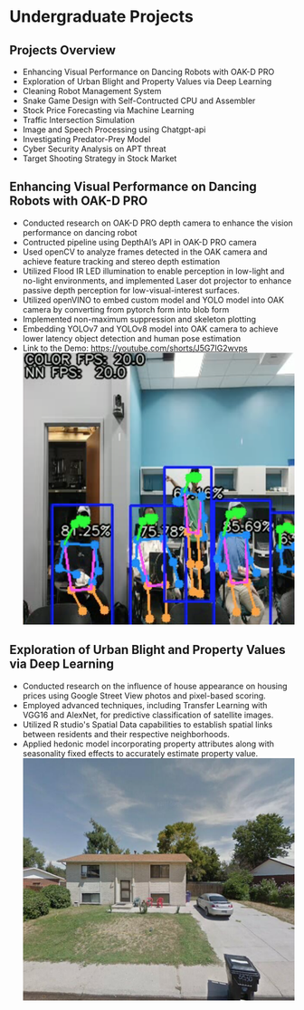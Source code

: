 # Undergraduate Projects


## Projects Overview
+ Enhancing Visual Performance on Dancing Robots with OAK-D PRO
+ Exploration of Urban Blight and Property Values via Deep Learning
+ Cleaning Robot Management System
+ Snake Game Design with Self-Contructed CPU and Assembler
+ Stock Price Forecasting via Machine Learning
+ Traffic Intersection Simulation
+ Image and Speech Processing using Chatgpt-api
+ Investigating Predator-Prey Model
+ Cyber Security Analysis on APT threat
+ Target Shooting Strategy in Stock Market

## Enhancing Visual Performance on Dancing Robots with OAK-D PRO
+ Conducted research on OAK-D PRO depth camera to enhance the vision performance on dancing robot 
+ Contructed pipeline using DepthAI’s API in OAK-D PRO camera
+ Used openCV to analyze frames detected in the OAK camera and achieve feature tracking and stereo depth estimation
+ Utilized Flood IR LED illumination to enable perception in low-light and no-light environments, and implemented Laser dot projector to enhance passive depth perception for low-visual-interest surfaces.
+ Utilized openVINO to embed custom model and YOLO model into OAK camera by converting from pytorch form into blob form
+ Implemented non-maximum suppression and skeleton plotting
+ Embedding YOLOv7 and YOLOv8 model into OAK camera to achieve lower latency object detection and human pose estimation
+ Link to the Demo: https://youtube.com/shorts/J5G7IG2wvps 
![Getting Started](./images/hpe.jpg)


## Exploration of Urban Blight and Property Values via Deep Learning
+ Conducted research on the influence of house appearance on housing prices using Google Street View photos and pixel-based scoring.
+ Employed advanced techniques, including Transfer Learning with VGG16 and AlexNet, for predictive classification of satellite images.
+ Utilized R studio's Spatial Data capabilities to establish spatial links between residents and their respective neighborhoods.
+ Applied hedonic model incorporating property attributes along with seasonality fixed effects to accurately estimate property value.
![Getting Started](./images/pv.jpg)

